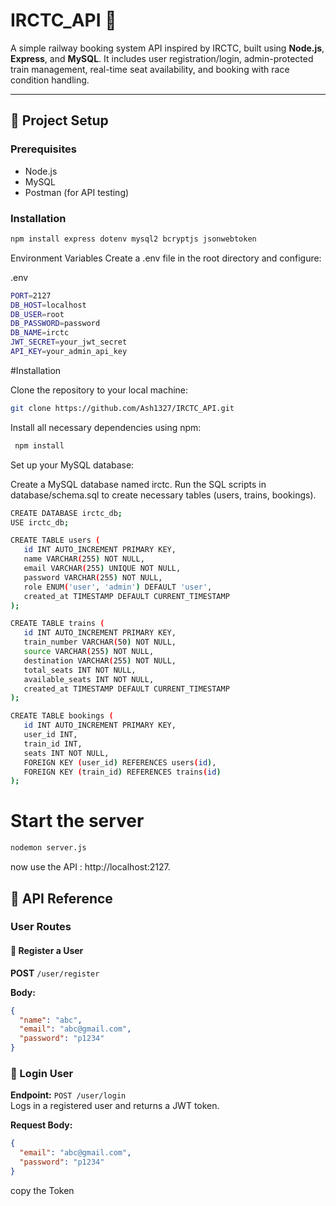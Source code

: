 # IRCTC_API 🚆

A simple railway booking system API inspired by IRCTC, built using **Node.js**, **Express**, and **MySQL**. It includes user registration/login, admin-protected train management, real-time seat availability, and booking with race condition handling.

---

## 🔧 Project Setup

### Prerequisites

- Node.js
- MySQL
- Postman (for API testing)

### Installation

```bash
npm install express dotenv mysql2 bcryptjs jsonwebtoken
```




Environment Variables
Create a .env file in the root directory and configure:

.env
```bash
PORT=2127
DB_HOST=localhost
DB_USER=root
DB_PASSWORD=password
DB_NAME=irctc
JWT_SECRET=your_jwt_secret
API_KEY=your_admin_api_key

```


#Installation

Clone the repository to your local machine:
```bash
git clone https://github.com/Ash1327/IRCTC_API.git
```
Install all necessary dependencies using npm:
```bash
 npm install
```
Set up your MySQL database:

Create a MySQL database named irctc.
Run the SQL scripts in database/schema.sql to create necessary tables (users, trains, bookings).

```bash
CREATE DATABASE irctc_db;
USE irctc_db;

CREATE TABLE users (
   id INT AUTO_INCREMENT PRIMARY KEY,
   name VARCHAR(255) NOT NULL,
   email VARCHAR(255) UNIQUE NOT NULL,
   password VARCHAR(255) NOT NULL,
   role ENUM('user', 'admin') DEFAULT 'user',
   created_at TIMESTAMP DEFAULT CURRENT_TIMESTAMP
);

CREATE TABLE trains (
   id INT AUTO_INCREMENT PRIMARY KEY,
   train_number VARCHAR(50) NOT NULL,
   source VARCHAR(255) NOT NULL,
   destination VARCHAR(255) NOT NULL,
   total_seats INT NOT NULL,
   available_seats INT NOT NULL,
   created_at TIMESTAMP DEFAULT CURRENT_TIMESTAMP
);

CREATE TABLE bookings (
   id INT AUTO_INCREMENT PRIMARY KEY,
   user_id INT,
   train_id INT,
   seats INT NOT NULL,
   FOREIGN KEY (user_id) REFERENCES users(id),
   FOREIGN KEY (train_id) REFERENCES trains(id)
);
```

# Start the server
```bash
nodemon server.js
```

now use the API : http://localhost:2127.





## 📘 API Reference

### User Routes

#### 📌 Register a User
**POST** `/user/register`

**Body:**
```json
{
  "name": "abc",
  "email": "abc@gmail.com",
  "password": "p1234"
}
```


### 📌 Login User

**Endpoint:** `POST /user/login`  
Logs in a registered user and returns a JWT token.


**Request Body:**
```json
{
  "email": "abc@gmail.com",
  "password": "p1234"
}
```
copy the Token
